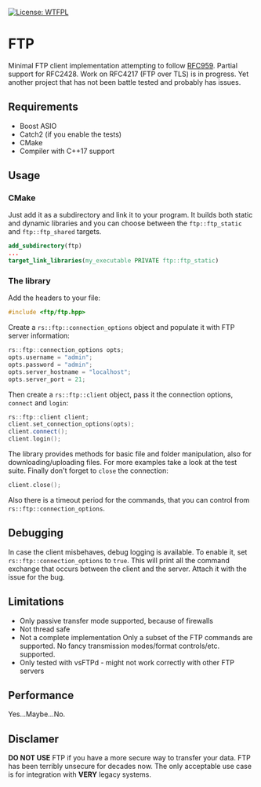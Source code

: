 [![License: WTFPL](http://www.wtfpl.net/wp-content/uploads/2012/12/wtfpl-badge-2.png)](http://www.wtfpl.net/txt/copying/)
# FTP
Minimal FTP client implementation attempting to follow [RFC959](https://tools.ietf.org/html/rfc959).
Partial support for RFC2428. Work on RFC4217 (FTP over TLS) is in progress. Yet another project
that has not been battle tested and probably has issues.

## Requirements
- Boost ASIO
- Catch2 (if you enable the tests)
- CMake
- Compiler with C++17 support

## Usage
### CMake
Just add it as a subdirectory and link it to your program. It builds both static and dynamic
libraries and you can choose between the `ftp::ftp_static` and `ftp::ftp_shared` targets.

```CMake
add_subdirectory(ftp)
...
target_link_libraries(my_executable PRIVATE ftp::ftp_static)
```

### The library
Add the headers to your file:
```cpp
#include <ftp/ftp.hpp>
```

Create a `rs::ftp::connection_options` object and populate it with FTP server information:
```cpp
rs::ftp::connection_options opts;
opts.username = "admin";
opts.password = "admin";
opts.server_hostname = "localhost";
opts.server_port = 21;
```

Then create a `rs::ftp::client` object, pass it the connection options, `connect` and `login`:
```cpp
rs::ftp::client client;
client.set_connection_options(opts);
client.connect();
client.login();
```

The library provides methods for basic file and folder manipulation, also for downloading/uploading
files. For more examples take a look at the test suite. Finally don't forget to `close` the
connection:
```cpp
client.close();
```

Also there is a timeout period for the commands, that you can control from
`rs::ftp::connection_options`.

## Debugging
In case the client misbehaves, debug logging is available. To enable it, set
`rs::ftp::connection_options` to `true`. This will print all the command exchange that occurs
between the client and the server. Attach it with the issue for the bug.

## Limitations
- Only passive transfer mode supported, because of firewalls
- Not thread safe
- Not a complete implementation
Only a subset of the FTP commands are supported. No fancy transmission modes/format controls/etc.
supported.
- Only tested with vsFTPd - might not work correctly with other FTP servers

## Performance
Yes...Maybe...No.

## Disclamer
**DO NOT USE** FTP if you have a more secure way to transfer your data. FTP has been terribly
unsecure for decades now. The only acceptable use case is for integration with **VERY** legacy
systems.

